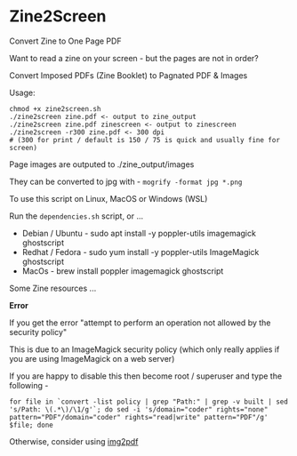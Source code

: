 # Zine2Screen
Convert Zine to One Page PDF

Want to read a zine on your screen - but the pages are not in order?

Convert Imposed PDFs (Zine Booklet) to Pagnated PDF & Images

Usage:
```
chmod +x zine2screen.sh
./zine2screen zine.pdf <- output to zine_output
./zine2screen zine.pdf zinescreen <- output to zinescreen
./zine2screen -r300 zine.pdf <- 300 dpi
# (300 for print / default is 150 / 75 is quick and usually fine for screen)
```

Page images are outputed to ./zine_output/images

They can be converted to jpg with -
`mogrify -format jpg *.png`

To use this script on Linux, MacOS or Windows (WSL)

Run the `dependencies.sh` script, or ...

* Debian / Ubuntu - sudo apt install -y poppler-utils imagemagick ghostscript
* Redhat / Fedora - sudo yum install -y poppler-utils ImageMagick ghostscript
* MacOs - brew install poppler imagemagick ghostscript

Some Zine resources ...

**Error**

If you get the error "attempt to perform an operation not allowed by the security policy"

This is due to an ImageMagick security policy (which only really applies if you are using ImageMagick on a web server)

If you are happy to disable this then become root / superuser and type the following -

```
for file in `convert -list policy | grep "Path:" | grep -v built | sed 's/Path: \(.*\)/\1/g'`; do sed -i 's/domain="coder" rights="none" pattern="PDF"/domain="coder" rights="read|write" pattern="PDF"/g' $file; done
```

Otherwise, consider using [img2pdf](https://pypi.org/project/img2pdf/)

